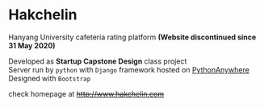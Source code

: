 # Hakchelin
Hanyang University cafeteria rating platform **(Website discontinued since 31 May 2020)**

Developed as **Startup Capstone Design** class project <br>
Server run by `python` with `Django` framework hosted on [PythonAnywhere](https://www.pythonanywhere.com) <br>
Designed with `Bootstrap`

check homepage at <s>http://www.hakchelin.com</s>
